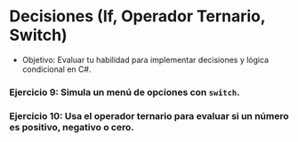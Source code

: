 # Decisiones (If, Operador Ternario, Switch)

- Objetivo: Evaluar tu habilidad para implementar decisiones y lógica condicional en C#.

### Ejercicio 9: Simula un menú de opciones con `switch`.

### Ejercicio 10: Usa el operador ternario para evaluar si un número es positivo, negativo o cero.
